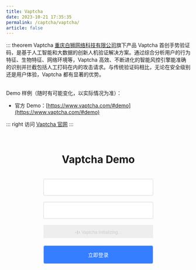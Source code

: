 ```yaml
---
title: Vaptcha
date: 2023-10-21 17:35:35
permalink: /captcha/vaptcha/
article: false
---
```


::: theorem Vaptcha
[重庆白狮网络科技有限公司](https://www.tianyancha.com/company/280611176)旗下产品 Vaptcha 首创手势验证码，是基于人工智能和大数据的创新人机验证解决方案。通过综合分析用户的行为特征、生物特征、网络环境等，Vaptcha 高效、不断进化的智能风控引擎能准确的识别并拦截包括人工打码在内的攻击请求。与传统验证码相比，无论在安全级别还是用户体验，Vaptcha 都有显著的优势。

<br>
Demo 样例（随时有可能变化，以实际情况为准）：
<br>

- 官方 Demo：[https://www.vaptcha.com/#demo](https://www.vaptcha.com/#demo)

::: right
访问 [Vaptcha 官网](https://www.vaptcha.com/)
:::

<br>

<style>
    h1 span {
        font-family: -apple-system, BlinkMacSystemFont, "Segoe UI", Roboto, Oxygen, Ubuntu, Cantarell, "Fira Sans", "Droid Sans", "Helvetica Neue", sans-serif;
        font-weight: normal;    
    }
    .VAPTCHA-init-main {
        display: table;
        width: 100%;
        height: 100%;
        background-color: #eeeeee;
    }
    .VAPTCHA-init-loading {
        display: table-cell;
        vertical-align: middle;
        text-align: center;
    }
    .VAPTCHA-init-loading>a {
        display: inline-block;
        width: 18px;
        height: 18px;
        border: none;
    }
    .VAPTCHA-init-loading .VAPTCHA-text {
        font-family: sans-serif;
        font-size: 12px;
        color: #cccccc;
        vertical-align: middle;
    }
    .VAPTCHA-submit {
        background: #347eff;
        border-radius: 4px;
        margin: 20px 0;
        display: inline-block;
        width: 300px;
        height: 50px;
        box-sizing: border-box;
        border: 1px solid #ccc;
        color: #fff;
        cursor: pointer;
        font-size: 14px;
        line-height: 49px;
    }
    .VAPTCHA-submit:hover {
        background: #1A73E8;
    }
    .VAPTCHA-input {
        display: inline-block;
        width: 300px;
        padding: 12px;
        border: 1px solid #d1d6e0;
        background-color: #fff;
        position: relative;
        cursor: pointer;
        -webkit-box-sizing: border-box;
        box-sizing: border-box;
        border-radius: 3px;
        color: #292f3a;
        font-size: 14px;
        line-height: 20px;
    }
</style>
<div style="text-align: center !important;">
    <h1>Vaptcha Demo <Badge text="校验严格度：中等" type="tip" vertical="top"/></h1>
    <br>
    <div>
        <input type="text" :placeholder="'\ue614 请输入账号'" id="username" maxlength="" class="iconfont VAPTCHA-input">
    </div>
    <br>
    <div>
        <input type="text" :placeholder="'\ue69c 请输入密码'" id="password" maxlength="" class="iconfont VAPTCHA-input">
    </div>
    <br>
    <div id="VAPTCHAContainer" style="width: 300px;height: 36px; margin: 0 auto;">
        <div class="VAPTCHA-init-main">
            <div class="VAPTCHA-init-loading">
                <svg xmlns="http://www.w3.org/2000/svg" xmlns:xlink="http://www.w3.org/1999/xlink" width="48px" height="60px" viewBox="0 0 24 30" style="enable-background: new 0 0 50 50; width: 14px; height: 14px; vertical-align: middle" xml:space="preserve">
                    <rect x="0" y="9.22656" width="4" height="12.5469" fill="#CCCCCC">
                        <animate attributeName="height" attributeType="XML" values="5;21;5" begin="0s" dur="0.6s" repeatCount="indefinite"></animate>
                        <animate attributeName="y" attributeType="XML" values="13; 5; 13" begin="0s" dur="0.6s" repeatCount="indefinite"></animate>
                    </rect>
                    <rect x="10" y="5.22656" width="4" height="20.5469" fill="#CCCCCC">
                        <animate attributeName="height" attributeType="XML" values="5;21;5" begin="0.15s" dur="0.6s" repeatCount="indefinite"></animate>
                        <animate attributeName="y" attributeType="XML" values="13; 5; 13" begin="0.15s" dur="0.6s" repeatCount="indefinite"></animate>
                    </rect>
                    <rect x="20" y="8.77344" width="4" height="13.4531" fill="#CCCCCC">
                        <animate attributeName="height" attributeType="XML" values="5;21;5" begin="0.3s" dur="0.6s" repeatCount="indefinite"></animate>
                        <animate attributeName="y" attributeType="XML" values="13; 5; 13" begin="0.3s" dur="0.6s" repeatCount="indefinite"></animate>
                    </rect>
                </svg>
                <span class="VAPTCHA-text">Vaptcha Initializing...</span>
            </div>
        </div>
    </div>
    <input class="VAPTCHA-submit" id="submit" type="submit" value="立即登录">
</div>
<script src="https://v-cn.vaptcha.com/v3.js"></script>
<script>
    setTimeout(function() {
        vaptcha({
            vid: '655ebd8dd480772c07231a4f',
            mode: 'click',
            scene: 0,
            container: '#VAPTCHAContainer',
            area: 'auto',
        }).then(function (VAPTCHAObj) {
            obj = VAPTCHAObj;
            VAPTCHAObj.render();
            VAPTCHAObj.listen('pass', function () {
                serverToken = VAPTCHAObj.getServerToken();
                var data = {
                    username: $('#username').val(),
                    password: $('#password').val(),
                    server: serverToken.server,
                    token: serverToken.token,
                };
                $('#submit').click(function () {
                    $.post('https://api.spiderapi.cn/vaptcha/login', data, function (r) {
                        if (r.success) {
                            alert('登录成功！');
                            setTimeout(function() {
                                VAPTCHAObj.reset();
                            }, 1000)
                        } else {
                            alert('登录失败，请重新验证！');
                            VAPTCHAObj.reset();
                        }
                    })
                });
            })
        });
    }, 500);
</script>
